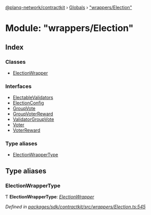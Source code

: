 [@planq-network/contractkit](../README.md) › [Globals](../globals.md) › ["wrappers/Election"](_wrappers_election_.md)

# Module: "wrappers/Election"

## Index

### Classes

* [ElectionWrapper](../classes/_wrappers_election_.electionwrapper.md)

### Interfaces

* [ElectableValidators](../interfaces/_wrappers_election_.electablevalidators.md)
* [ElectionConfig](../interfaces/_wrappers_election_.electionconfig.md)
* [GroupVote](../interfaces/_wrappers_election_.groupvote.md)
* [GroupVoterReward](../interfaces/_wrappers_election_.groupvoterreward.md)
* [ValidatorGroupVote](../interfaces/_wrappers_election_.validatorgroupvote.md)
* [Voter](../interfaces/_wrappers_election_.voter.md)
* [VoterReward](../interfaces/_wrappers_election_.voterreward.md)

### Type aliases

* [ElectionWrapperType](_wrappers_election_.md#electionwrappertype)

## Type aliases

###  ElectionWrapperType

Ƭ **ElectionWrapperType**: *[ElectionWrapper](../classes/_wrappers_election_.electionwrapper.md)*

*Defined in [packages/sdk/contractkit/src/wrappers/Election.ts:545](https://github.com/planq-network/planq-sdk/blob/master/packages/sdk/contractkit/src/wrappers/Election.ts#L545)*
